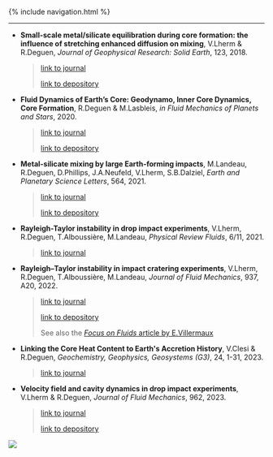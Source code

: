 {% include navigation.html %}

---

- **Small-scale metal/silicate equilibration during core formation: the influence of stretching enhanced diffusion on mixing**, V.Lherm & R.Deguen, *Journal of Geophysical Research: Solid Earth*, 123, 2018.

  > [link to journal](https://agupubs.onlinelibrary.wiley.com/doi/abs/10.1029/2018JB016537)
  >
  > [link to depository](http://arxiv.org/abs/1812.07855)

- **Fluid Dynamics of Earth’s Core: Geodynamo, Inner Core Dynamics, Core Formation**, R.Deguen & M.Lasbleis, *in Fluid Mechanics of Planets and Stars*, 2020.

  > [link to journal](https://link.springer.com/chapter/10.1007/978-3-030-22074-7_5)
  >
  > [link to depository](https://arxiv.org/abs/1905.10416)

- **Metal-silicate mixing by large Earth-forming impacts**, M.Landeau, R.Deguen, D.Phillips, J.A.Neufeld, V.Lherm, S.B.Dalziel, *Earth and Planetary Science Letters*, 564, 2021.

  > [link to journal](https://www.sciencedirect.com/science/article/abs/pii/S0012821X21001473)
  > 
  > [link to depository](https://hal.archives-ouvertes.fr/hal-03271232/)
  
- **Rayleigh-Taylor instability in drop impact experiments**, V.Lherm, R.Deguen, T.Alboussière, M.Landeau, *Physical Review Fluids*, 6/11, 2021.

  > [link to journal](https://journals.aps.org/prfluids/abstract/10.1103/PhysRevFluids.6.110501#fulltext)
  
- **Rayleigh–Taylor instability in impact cratering experiments**, V.Lherm, R.Deguen, T.Alboussière, M.Landeau, *Journal of Fluid Mechanics*, 937, A20, 2022.

  > [link to journal](https://www.cambridge.org/core/journals/journal-of-fluid-mechanics/article/abs/rayleightaylor-instability-in-impact-cratering-experiments/B664BBEEDAD5228414E55BB73FF8CA28)
  >
  > [link to depository](https://arxiv.org/abs/2012.10273)
  >
  > See also the [*Focus on Fluids* article by E.Villermaux](https://www.cambridge.org/core/journals/journal-of-fluid-mechanics/article/equilibrated-crater-fragmentation-and-mixing/9FF9E820DECD9D86915B9D50D627E15A)
  
- **Linking the Core Heat Content to Earth's Accretion History**, V.Clesi & R.Deguen, *Geochemistry, Geophysics, Geosystems (G3)*, 24, 1-31, 2023.

  > [link to journal](https://doi.org/10.1029/2022GC010661)
  
- **Velocity field and cavity dynamics in drop impact experiments**, V.Lherm & R.Deguen, *Journal of Fluid Mechanics*, 962, 2023.

  > [link to journal](https://doi.org/10.1017/jfm.2023.297)
  >
  > [link to depository](https://arxiv.org/pdf/2305.03709.pdf)
  




![](/docs/assets/images/bandeau_logos_2023.png)

